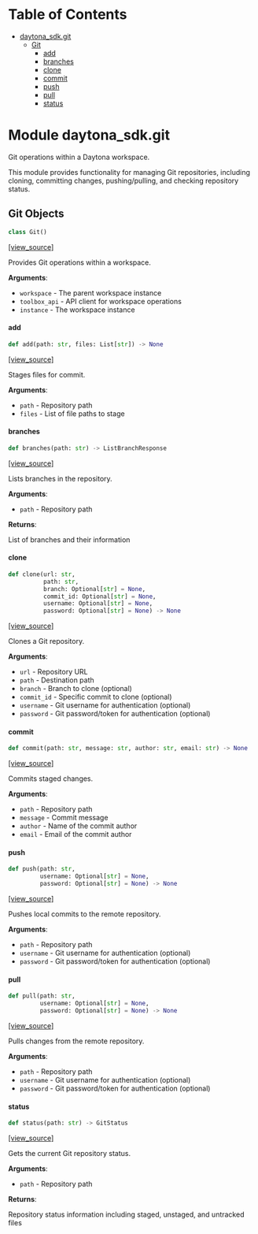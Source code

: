 # Table of Contents

* [daytona\_sdk.git](#daytona_sdk.git)
  * [Git](#daytona_sdk.git.Git)
    * [add](#daytona_sdk.git.Git.add)
    * [branches](#daytona_sdk.git.Git.branches)
    * [clone](#daytona_sdk.git.Git.clone)
    * [commit](#daytona_sdk.git.Git.commit)
    * [push](#daytona_sdk.git.Git.push)
    * [pull](#daytona_sdk.git.Git.pull)
    * [status](#daytona_sdk.git.Git.status)

<a id="daytona_sdk.git"></a>

# Module daytona\_sdk.git

Git operations within a Daytona workspace.

This module provides functionality for managing Git repositories, including cloning,
committing changes, pushing/pulling, and checking repository status.

<a id="daytona_sdk.git.Git"></a>

## Git Objects

```python
class Git()
```

[[view_source]](https://github.com/daytonaio/daytona-client/blob/1398af77e9dc731b596a6407c9aac388c5e999a6/packages/python/src/daytona_sdk/git.py#L24)

Provides Git operations within a workspace.

**Arguments**:

- `workspace` - The parent workspace instance
- `toolbox_api` - API client for workspace operations
- `instance` - The workspace instance

<a id="daytona_sdk.git.Git.add"></a>

#### add

```python
def add(path: str, files: List[str]) -> None
```

[[view_source]](https://github.com/daytonaio/daytona-client/blob/1398af77e9dc731b596a6407c9aac388c5e999a6/packages/python/src/daytona_sdk/git.py#L43)

Stages files for commit.

**Arguments**:

- `path` - Repository path
- `files` - List of file paths to stage

<a id="daytona_sdk.git.Git.branches"></a>

#### branches

```python
def branches(path: str) -> ListBranchResponse
```

[[view_source]](https://github.com/daytonaio/daytona-client/blob/1398af77e9dc731b596a6407c9aac388c5e999a6/packages/python/src/daytona_sdk/git.py#L58)

Lists branches in the repository.

**Arguments**:

- `path` - Repository path
  

**Returns**:

  List of branches and their information

<a id="daytona_sdk.git.Git.clone"></a>

#### clone

```python
def clone(url: str,
          path: str,
          branch: Optional[str] = None,
          commit_id: Optional[str] = None,
          username: Optional[str] = None,
          password: Optional[str] = None) -> None
```

[[view_source]](https://github.com/daytonaio/daytona-client/blob/1398af77e9dc731b596a6407c9aac388c5e999a6/packages/python/src/daytona_sdk/git.py#L72)

Clones a Git repository.

**Arguments**:

- `url` - Repository URL
- `path` - Destination path
- `branch` - Branch to clone (optional)
- `commit_id` - Specific commit to clone (optional)
- `username` - Git username for authentication (optional)
- `password` - Git password/token for authentication (optional)

<a id="daytona_sdk.git.Git.commit"></a>

#### commit

```python
def commit(path: str, message: str, author: str, email: str) -> None
```

[[view_source]](https://github.com/daytonaio/daytona-client/blob/1398af77e9dc731b596a6407c9aac388c5e999a6/packages/python/src/daytona_sdk/git.py#L103)

Commits staged changes.

**Arguments**:

- `path` - Repository path
- `message` - Commit message
- `author` - Name of the commit author
- `email` - Email of the commit author

<a id="daytona_sdk.git.Git.push"></a>

#### push

```python
def push(path: str,
         username: Optional[str] = None,
         password: Optional[str] = None) -> None
```

[[view_source]](https://github.com/daytonaio/daytona-client/blob/1398af77e9dc731b596a6407c9aac388c5e999a6/packages/python/src/daytona_sdk/git.py#L122)

Pushes local commits to the remote repository.

**Arguments**:

- `path` - Repository path
- `username` - Git username for authentication (optional)
- `password` - Git password/token for authentication (optional)

<a id="daytona_sdk.git.Git.pull"></a>

#### pull

```python
def pull(path: str,
         username: Optional[str] = None,
         password: Optional[str] = None) -> None
```

[[view_source]](https://github.com/daytonaio/daytona-client/blob/1398af77e9dc731b596a6407c9aac388c5e999a6/packages/python/src/daytona_sdk/git.py#L141)

Pulls changes from the remote repository.

**Arguments**:

- `path` - Repository path
- `username` - Git username for authentication (optional)
- `password` - Git password/token for authentication (optional)

<a id="daytona_sdk.git.Git.status"></a>

#### status

```python
def status(path: str) -> GitStatus
```

[[view_source]](https://github.com/daytonaio/daytona-client/blob/1398af77e9dc731b596a6407c9aac388c5e999a6/packages/python/src/daytona_sdk/git.py#L160)

Gets the current Git repository status.

**Arguments**:

- `path` - Repository path
  

**Returns**:

  Repository status information including staged, unstaged, and untracked files


